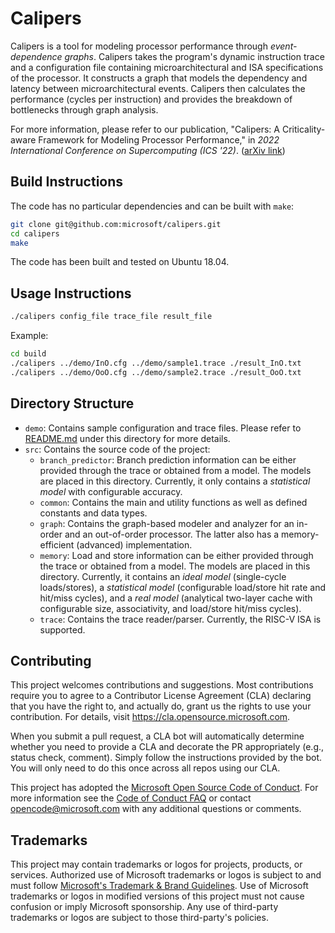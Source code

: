 # Calipers

Calipers is a tool for modeling processor performance through *event-dependence graphs*.
Calipers takes the program's dynamic instruction trace and a configuration file containing
microarchitectural and ISA specifications of the processor. It constructs a graph that models
the dependency and latency between microarchitectural events. Calipers then calculates the
performance (cycles per instruction) and provides the breakdown of bottlenecks through graph
analysis.

For more information, please refer to our publication,
"Calipers: A Criticality-aware Framework for Modeling Processor Performance," in
*2022 International Conference on Supercomputing (ICS '22)*.
([arXiv link](https://arxiv.org/abs/2201.05884))

## Build Instructions

The code has no particular dependencies and can be built with `make`:

```sh
git clone git@github.com:microsoft/calipers.git
cd calipers
make
```

The code has been built and tested on Ubuntu 18.04.

## Usage Instructions

```sh
./calipers config_file trace_file result_file
```

Example:

```sh
cd build
./calipers ../demo/InO.cfg ../demo/sample1.trace ./result_InO.txt
./calipers ../demo/OoO.cfg ../demo/sample2.trace ./result_OoO.txt
```
## Directory Structure

- `demo`: Contains sample configuration and trace files.
Please refer to [README.md](demo/README.md) under this directory for more details.
- `src`: Contains the source code of the project:
	- `branch_predictor`: Branch prediction information can be either provided through the trace
	or obtained from a model. The models are placed in this directory. Currently, it only
	contains a *statistical model* with configurable accuracy.
	- `common`: Contains the main and utility functions as well as defined constants and
	data types.
	- `graph`: Contains the graph-based modeler and analyzer for an in-order and an out-of-order
	processor. The latter also has a memory-efficient (advanced) implementation.
	- `memory`: Load and store information can be either provided through the trace
	or obtained from a model. The models are placed in this directory. Currently, it contains
	an *ideal model* (single-cycle loads/stores), a *statistical model* (configurable load/store
	hit rate and hit/miss cycles), and a *real model* (analytical two-layer cache with
	configurable size, associativity, and load/store hit/miss cycles).
	- `trace`: Contains the trace reader/parser. Currently, the RISC-V ISA is supported.

## Contributing

This project welcomes contributions and suggestions.  Most contributions require you to agree to a
Contributor License Agreement (CLA) declaring that you have the right to, and actually do, grant us
the rights to use your contribution. For details, visit https://cla.opensource.microsoft.com.

When you submit a pull request, a CLA bot will automatically determine whether you need to provide
a CLA and decorate the PR appropriately (e.g., status check, comment). Simply follow the instructions
provided by the bot. You will only need to do this once across all repos using our CLA.

This project has adopted the [Microsoft Open Source Code of Conduct](https://opensource.microsoft.com/codeofconduct/).
For more information see the [Code of Conduct FAQ](https://opensource.microsoft.com/codeofconduct/faq/) or
contact [opencode@microsoft.com](mailto:opencode@microsoft.com) with any additional questions or comments.

## Trademarks

This project may contain trademarks or logos for projects, products, or services. Authorized use of Microsoft 
trademarks or logos is subject to and must follow 
[Microsoft's Trademark & Brand Guidelines](https://www.microsoft.com/en-us/legal/intellectualproperty/trademarks/usage/general).
Use of Microsoft trademarks or logos in modified versions of this project must not cause confusion or imply Microsoft sponsorship.
Any use of third-party trademarks or logos are subject to those third-party's policies.
